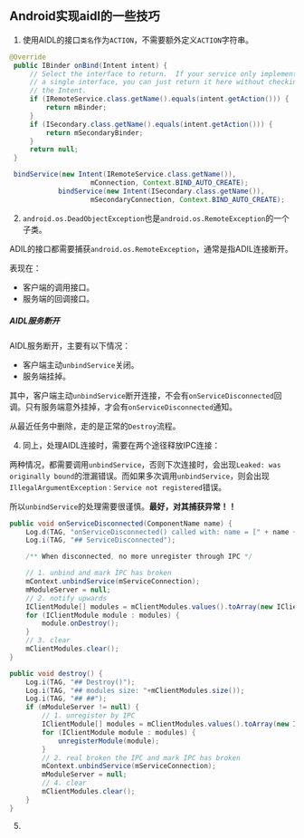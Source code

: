 ## Android实现aidl的一些技巧

1. 使用AIDL的接口`类名`作为`ACTION`，不需要额外定义`ACTION`字符串。

```java
@Override
 public IBinder onBind(Intent intent) {
     // Select the interface to return.  If your service only implements
     // a single interface, you can just return it here without checking
     // the Intent.
     if (IRemoteService.class.getName().equals(intent.getAction())) {
         return mBinder;
     }
     if (ISecondary.class.getName().equals(intent.getAction())) {
         return mSecondaryBinder;
     }
     return null;
 }

 bindService(new Intent(IRemoteService.class.getName()),
                    mConnection, Context.BIND_AUTO_CREATE);
            bindService(new Intent(ISecondary.class.getName()),
                    mSecondaryConnection, Context.BIND_AUTO_CREATE);
```

2. `android.os.DeadObjectException`也是`android.os.RemoteException`的一个子类。

ADIL的接口都需要捕获`android.os.RemoteException`，通常是指ADIL连接断开。

表现在：

* 客户端的调用接口。
* 服务端的回调接口。

##### AIDL服务断开

AIDL服务断开，主要有以下情况：

* 客户端主动`unbindService`关闭。
* 服务端挂掉。

其中，客户端主动`unbindService`断开连接，不会有`onServiceDisconnected`回调。只有服务端意外挂掉，才会有`onServiceDisconnected`通知。

从最近任务中删除，走的是正常的`Destroy`流程。

4. 同上，处理AIDL连接时，需要在两个途径释放IPC连接：



两种情况，都需要调用`unbindService`，否则下次连接时，会出现`Leaked: was originally bound`的泄漏错误。而如果多次调用`unbindService`，则会出现`IllegalArgumentException：Service not registered`错误。

所以`unbindService`的处理需要很谨慎。**最好，对其捕获异常！！**

```java
public void onServiceDisconnected(ComponentName name) {
    Log.d(TAG, "onServiceDisconnected() called with: name = [" + name + "]");
    Log.i(TAG, "## ServiceDisconnected");

    /** When disconnected, no more unregister through IPC */

    // 1. unbind and mark IPC has broken
    mContext.unbindService(mServiceConnection);
    mModuleServer = null;
    // 2. notify upwards
    IClientModule[] modules = mClientModules.values().toArray(new IClientModule[mClientModules.size()]);
    for (IClientModule module : modules) {
        module.onDestroy();
    }
    // 3. clear
    mClientModules.clear();
}

public void destroy() {
    Log.i(TAG, "## Destroy()");
    Log.i(TAG, "## modules size: "+mClientModules.size());
    Log.i(TAG, "## ##");
    if (mModuleServer != null) {
        // 1. unregister by IPC
        IClientModule[] modules = mClientModules.values().toArray(new IClientModule[mClientModules.size()]);
        for (IClientModule module : modules) {
            unregisterModule(module);
        }
        // 2. real broken the IPC and mark IPC has broken
        mContext.unbindService(mServiceConnection);
        mModuleServer = null;
        // 4. clear
        mClientModules.clear();
    }
}
```

5.
